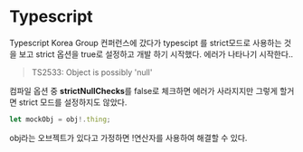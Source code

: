 # Typescript 

Typescript Korea Group 컨퍼런스에 갔다가 typescipt 를 strict모드로 사용하는 것을 보고 strict 옵션을 true로 설정하고 개발 하기 시작했다.
에러가 나타나기 시작한다..

> TS2533: Object is possibly 'null'

컴파일 옵션 중 **strictNullChecks**를 false로 체크하면 에러가 사라지지만 그렇게 할거면 strict 모드를 설정하지도 않았다.

```javascript
let mockObj = obj!.thing;
```
obj라는 오브젝트가 있다고 가정하면 !연산자를 사용하여 해결할 수 있다.